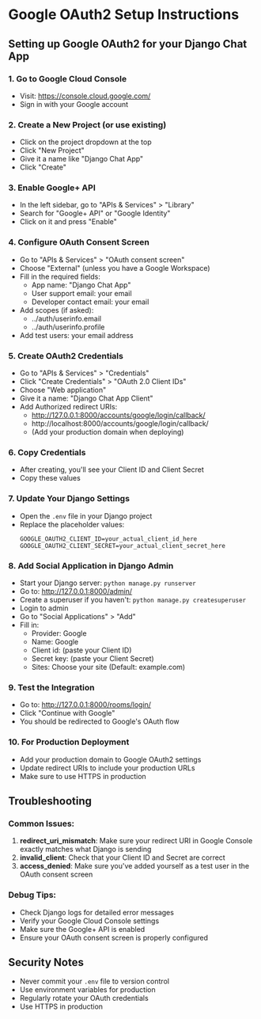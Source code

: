 # Google OAuth2 Setup Instructions

## Setting up Google OAuth2 for your Django Chat App

### 1. Go to Google Cloud Console
- Visit: https://console.cloud.google.com/
- Sign in with your Google account

### 2. Create a New Project (or use existing)
- Click on the project dropdown at the top
- Click "New Project"
- Give it a name like "Django Chat App"
- Click "Create"

### 3. Enable Google+ API
- In the left sidebar, go to "APIs & Services" > "Library"
- Search for "Google+ API" or "Google Identity"
- Click on it and press "Enable"

### 4. Configure OAuth Consent Screen
- Go to "APIs & Services" > "OAuth consent screen"
- Choose "External" (unless you have a Google Workspace)
- Fill in the required fields:
  - App name: "Django Chat App"
  - User support email: your email
  - Developer contact email: your email
- Add scopes (if asked):
  - ../auth/userinfo.email
  - ../auth/userinfo.profile
- Add test users: your email address

### 5. Create OAuth2 Credentials
- Go to "APIs & Services" > "Credentials"
- Click "Create Credentials" > "OAuth 2.0 Client IDs"
- Choose "Web application"
- Give it a name: "Django Chat App Client"
- Add Authorized redirect URIs:
  - http://127.0.0.1:8000/accounts/google/login/callback/
  - http://localhost:8000/accounts/google/login/callback/
  - (Add your production domain when deploying)

### 6. Copy Credentials
- After creating, you'll see your Client ID and Client Secret
- Copy these values

### 7. Update Your Django Settings
- Open the `.env` file in your Django project
- Replace the placeholder values:
  ```
  GOOGLE_OAUTH2_CLIENT_ID=your_actual_client_id_here
  GOOGLE_OAUTH2_CLIENT_SECRET=your_actual_client_secret_here
  ```

### 8. Add Social Application in Django Admin
- Start your Django server: `python manage.py runserver`
- Go to: http://127.0.0.1:8000/admin/
- Create a superuser if you haven't: `python manage.py createsuperuser`
- Login to admin
- Go to "Social Applications" > "Add"
- Fill in:
  - Provider: Google
  - Name: Google
  - Client id: (paste your Client ID)
  - Secret key: (paste your Client Secret)
  - Sites: Choose your site (Default: example.com)

### 9. Test the Integration
- Go to: http://127.0.0.1:8000/rooms/login/
- Click "Continue with Google"
- You should be redirected to Google's OAuth flow

### 10. For Production Deployment
- Add your production domain to Google OAuth2 settings
- Update redirect URIs to include your production URLs
- Make sure to use HTTPS in production

## Troubleshooting

### Common Issues:
1. **redirect_uri_mismatch**: Make sure your redirect URI in Google Console exactly matches what Django is sending
2. **invalid_client**: Check that your Client ID and Secret are correct
3. **access_denied**: Make sure you've added yourself as a test user in the OAuth consent screen

### Debug Tips:
- Check Django logs for detailed error messages
- Verify your Google Cloud Console settings
- Make sure the Google+ API is enabled
- Ensure your OAuth consent screen is properly configured

## Security Notes
- Never commit your `.env` file to version control
- Use environment variables for production
- Regularly rotate your OAuth credentials
- Use HTTPS in production
